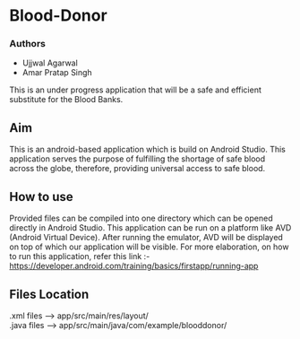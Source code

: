 # Blood-Donor
### Authors
- Ujjwal Agarwal
- Amar Pratap Singh

This is an under progress application that will be a safe and efficient substitute for the Blood Banks.

## Aim

This is an android-based application which is build on Android Studio. 
This application serves the purpose of fulfilling the shortage of safe blood across the globe, therefore, providing universal access to safe blood. 

## How to use

Provided files can be compiled into one directory which can be opened directly in Android Studio.
This application can be run on a platform like AVD (Android Virtual Device).
After running the emulator, AVD will be displayed on top of which our application will be visible.
For more elaboration, on how to run this application, refer this link :- https://developer.android.com/training/basics/firstapp/running-app

## Files Location

.xml files -->    app/src/main/res/layout/                  
.java files -->   app/src/main/java/com/example/blooddonor/  
